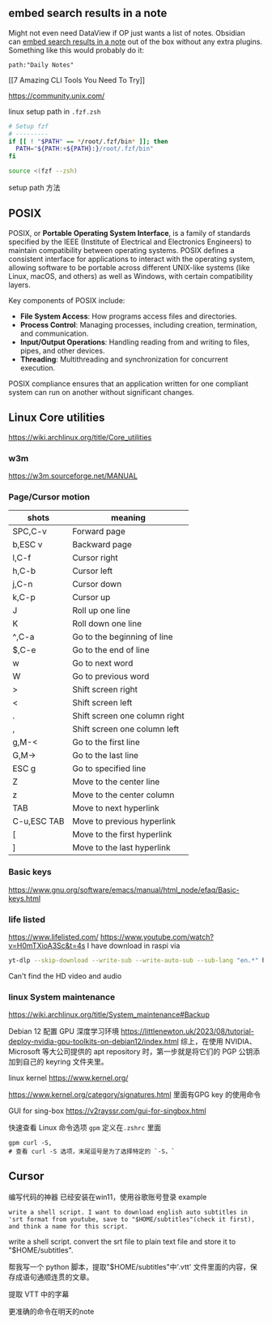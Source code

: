 ## embed search results in a note
Might not even need DataView if OP just wants a list of notes. Obsidian can [embed search results in a note](https://help.obsidian.md/Plugins/Search#Embed+search+results+in+a+note) out of the box without any extra plugins.
Something like this would probably do it:
```query
path:"Daily Notes"
```

[[7 Amazing CLI Tools You Need To Try]]

https://community.unix.com/

linux setup path in `.fzf.zsh`
```sh
# Setup fzf
# ---------
if [[ ! "$PATH" == */root/.fzf/bin* ]]; then
  PATH="${PATH:+${PATH}:}/root/.fzf/bin"
fi

source <(fzf --zsh)
```
setup path 方法

## POSIX

POSIX, or **Portable Operating System Interface**, is a family of standards specified by the IEEE (Institute of Electrical and Electronics Engineers) to maintain compatibility between operating systems. POSIX defines a consistent interface for applications to interact with the operating system, allowing software to be portable across different UNIX-like systems (like Linux, macOS, and others) as well as Windows, with certain compatibility layers.

Key components of POSIX include:
- **File System Access**: How programs access files and directories.
- **Process Control**: Managing processes, including creation, termination, and communication.
- **Input/Output Operations**: Handling reading from and writing to files, pipes, and other devices.
- **Threading**: Multithreading and synchronization for concurrent execution.

POSIX compliance ensures that an application written for one compliant system can run on another without significant changes.


## Linux Core utilities

https://wiki.archlinux.org/title/Core_utilities

### w3m 

https://w3m.sourceforge.net/MANUAL

### Page/Cursor motion

| shots       | meaning                       |
| ----------- | ----------------------------- |
| SPC,C-v     | Forward page                  |
| b,ESC v     | Backward page                 |
| l,C-f       | Cursor right                  |
| h,C-b       | Cursor left                   |
| j,C-n       | Cursor down                   |
| k,C-p       | Cursor up                     |
| J           | Roll up one line              |
| K           | Roll down one line            |
| ^,C-a       | Go to the beginning of line   |
| $,C-e       | Go to the end of line         |
| w           | Go to next word               |
| W           | Go to previous word           |
| >           | Shift screen right            |
| <           | Shift screen left             |
| .           | Shift screen one column right |
| ,           | Shift screen one column left  |
| g,M-<       | Go to the first line          |
| G,M->       | Go to the last line           |
| ESC g       | Go to specified line          |
| Z           | Move to the center line       |
| z           | Move to the center column     |
| TAB         | Move to next hyperlink        |
| C-u,ESC TAB | Move to previous hyperlink    |
| [           | Move to the first hyperlink   |
| ]           | Move to the last hyperlink    |

### Basic keys

https://www.gnu.org/software/emacs/manual/html_node/efaq/Basic-keys.html

 ### life listed
https://www.lifelisted.com/
https://www.youtube.com/watch?v=H0mTXioA3Sc&t=4s
I have download in raspi via
```sh
yt-dlp --skip-download --write-sub --write-auto-sub --sub-lang "en.*" https://www.youtube.com/watch\?v\=H0mTXioA3Sc\&t\=4s
```
Can't find the HD video and audio

### linux System maintenance
https://wiki.archlinux.org/title/System_maintenance#Backup

Debian 12 配置 GPU 深度学习环境
https://littlenewton.uk/2023/08/tutorial-deploy-nvidia-gpu-toolkits-on-debian12/index.html
综上，在使用 NVIDIA、Microsoft 等大公司提供的 apt repository 时，第一步就是将它们的 PGP 公钥添加到自己的 keyring 文件夹里。

linux kernel 
https://www.kernel.org/

https://www.kernel.org/category/signatures.html
里面有GPG key 的使用命令

GUI for sing-box 
https://v2rayssr.com/gui-for-singbox.html

快速查看 Linux 命令选项
`gpm`
定义在`.zshrc` 里面
```
gpm curl -S,
# 查看 curl -S 选项，末尾逗号是为了选择特定的 `-S，`
```

## Cursor 

编写代码的神器
已经安装在win11，使用谷歌账号登录
example
```
write a shell script. I want to download english auto subtitles in 'srt format from youtube, save to "$HOME/subtitles"(check it first), and think a name for this script.
```

write a shell script.  convert the srt file to plain text file and store it to "$HOME/subtitles".

帮我写一个 python 脚本，提取"$HOME/subtitles"中'.vtt' 文件里面的内容，保存成语句通顺连贯的文章。

提取 VTT 中的字幕

更准确的命令在明天的note